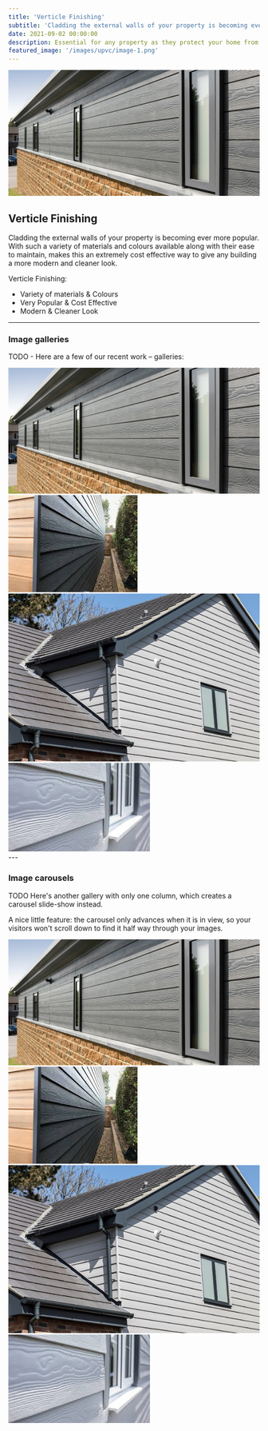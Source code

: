 ```yaml
---
title: 'Verticle Finishing'
subtitle: 'Cladding the external walls of your property is becoming ever more popular.'
date: 2021-09-02 00:00:00
description: Essential for any property as they protect your home from weather conditions and nesting birds, as well as improving the overall aesthetic appeal of your home.
featured_image: '/images/upvc/image-1.png'
---
```


![](/images/verticle/image-1.png)

## Verticle Finishing

Cladding the external walls of your property is becoming ever more popular. With such a variety of materials and colours available along with their ease to maintain, makes this an extremely cost effective way to give any building a more modern and cleaner look.

Verticle Finishing:

* Variety of materials & Colours
* Very Popular & Cost Effective
* Modern & Cleaner Look

---

### Image galleries

TODO - Here are a few of our recent work – galleries:

<div class="gallery" data-columns="3">
	<img src="/images/verticle/image-1.png">
	<img src="/images/verticle/image-2.png">
	<img src="/images/verticle/image-3.png">
	<img src="/images/verticle/image-4.png">
</div>
---

### Image carousels

TODO
Here's another gallery with only one column, which creates a carousel slide-show instead.

A nice little feature: the carousel only advances when it is in view, so your visitors won't scroll down to find it half way through your images.

<div class="gallery" data-columns="1">
	<img src="/images/verticle/image-1.png">
	<img src="/images/verticle/image-2.png">
	<img src="/images/verticle/image-3.png">
	<img src="/images/verticle/image-4.png">
</div>